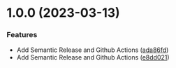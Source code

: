 # 1.0.0 (2023-03-13)


### Features

* Add Semantic Release and Github Actions ([ada86fd](https://github.com/waiting7777/semantic-release/commit/ada86fd0abef0bb24be9b8e21b76b2c07612ba00))
* Add Semantic Release and Github Actions ([e8dd021](https://github.com/waiting7777/semantic-release/commit/e8dd021f019581250316f6c760ef3893284c6a0e))
